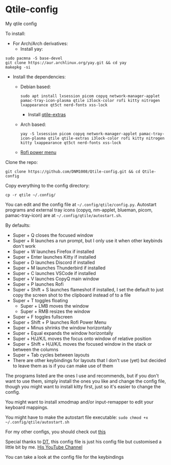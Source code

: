 # Qtile-config
My qtile config

To install:
* For Arch/Arch derivatives:
  * Install yay:
```
sudo pacmna -S base-devel
git clone https://aur.archlinux.org/yay.git && cd yay
makepkg -si
```

* Install the dependencies:

  * Debian based:

    ```
    sudo apt install lxsession picom copyq network-manager-applet pamac-tray-icon-plasma qtile i3lock-color rofi kitty nitrogen lxappearance qt5ct nerd-fonts xss-lock
    ```

    * Install [qtile-extras](https://github.com/elParaguayo/qtile-extras)
  
  * Arch based:

    ```
    yay -S lxsession picom copyq network-manager-applet pamac-tray-icon-plasma qtile qtile-extras i3lock-color rofi kitty nitrogen kitty lxappearance qt5ct nerd-fonts xss-lock
    ```
  * [Rofi power menu](https://github.com/jluttine/rofi-power-menu)


Clone the repo:

```
git clone https://github.com/DNM1008/Qtile-config.git && cd Qtile-config
```

Copy everything to the config directory:

```
cp -r qtile ~/.config/
```
You can edit and the config file at `~/.config/qtile/config.py`.
Autostart programs and external tray icons (copyq, nm-applet, blueman, picom, pamac-tray-icon) are at `~/.config/qtile/autostart.sh`.

By defaults:
* Super + Q closes the focused window
* Super + R launches a run prompt, but I only use it when other keybinds don't work
* Super + W launches Firefox if installed
* Super + Enter launches Kitty if installed
* Super + D launches Discord if installed
* Super + M launches Thunderbird if installed
* Super + C launches VSCode if installed 
* Super + V launches CopyQ main window
* Super + P launches Rofi
* Super + Shift + S launches flameshot if installed, I set the default to just copy the screen shot to the clipboard instead of to a file
* Super + T toggles floating
  * Super + LMB moves the window
  * Super + RMB resizes the window
* Super + F toggles fullscreen
* Super + Shift + P launches Rofi Power Menu
* Super + Minus shrinks the window horizontally
* Super + Equal expands the window horizontally
* Super + H/J/K/L moves the focus onto window of relative position
* Super + Shift + H/J/K/L moves the focused window in the stack or between the columns
* Super + Tab cycles between layouts
* There are other keybindings for layouts that I don't use (yet) but decided to leave them as is if you can make use of them

The programs listed are the ones I use and recommends, but if you don't want to use them, simply install the ones you like and change the config file, though you might want to install kitty first, just so it's easier to change the config.
  

You might want to install xmodmap and/or input-remapper to edit your keyboard mappings.

You might have to make the autostart file executable: `sudo chmod +x ~/.config/qtile/autostart.sh`

For my other configs, you should check out [this](https://github.com/DNM1008/Other-configs)

Special thanks to [DT](https://gitlab.com/dwt1), this config file is just his config file but customised a little bit by me.
[His YouTube Channel](https://www.youtube.com/@DistroTube)

You can take a look at the config file for the keybindings
